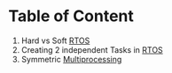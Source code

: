 # Table of Content
1. Hard vs Soft [RTOS](./hard_vs_soft.md)
2. Creating 2 independent Tasks in [RTOS](./creating_two_simple_tasks.md)
3. Symmetric [Multiprocessing](./symmetric_multiprocessing.md)